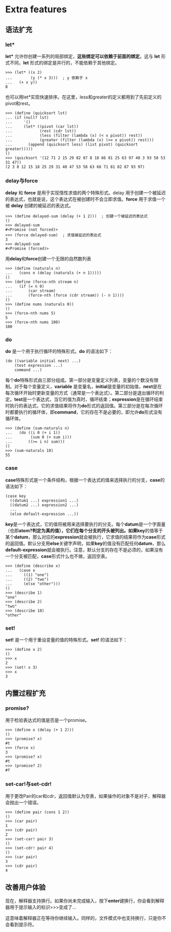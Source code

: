 # Extra features
## 语法扩充
### **let\***
**let\*** 允许你创建一系列的局部绑定，**这些绑定可以依赖于前面的绑定**。这与 **let** 形式不同，**let** 形式的绑定是并行的，不能依赖于其他绑定。
```
>>> (let* ((x 2)
...        (y (* x 3)))  ; y 依赖于 x
...   (+ x y))  
8
```
也可以用let*实现快速排序。在这里，less和greater的定义都用到了先前定义的pivot和rest。
```
>>> (define (quicksort lst)
... (if (null? lst)
...     '()
...     (let* ((pivot (car lst))
...            (rest (cdr lst))
...            (less (filter (lambda (x) (< x pivot)) rest))
...            (greater (filter (lambda (x) (>= x pivot)) rest)))
...       (append (quicksort less) (list pivot) (quicksort greater)))))
()
>>> (quicksort '(12 71 2 15 29 82 87 8 18 66 81 25 63 97 40 3 93 58 53 31 47))
(2 3 8 12 15 18 25 29 31 40 47 53 58 63 66 71 81 82 87 93 97)
```
### **delay**与**force**
**delay** 和 **force** 是用于实现惰性求值的两个特殊形式。delay 用于创建一个被延迟的表达式，也就是说，这个表达式在被创建时不会立即求值。**force** 用于求值一个被 **delay** 创建的被延迟的表达式。
```
>>> (define delayed-sum (delay (+ 1 2)))  ; 创建一个被延迟的表达式
()
>>> delayed-sum
#<Promise (not forced)>
>>> (force delayed-sum)  ; 求值被延迟的表达式
3
>>> delayed-sum
#<Promise (forced)>
```
用**delay**和**force**创建一个无限的自然数列表
```
>>> (define (naturals n)
...   (cons n (delay (naturals (+ n 1)))))
()
>>> (define (force-nth stream n)
...   (if (= n 0)
...       (car stream)
...       (force-nth (force (cdr stream)) (- n 1))))
()
>>> (define nums (naturals 0))
()
>>> (force-nth nums 5)  
5
>>> (force-nth nums 100)  
100
```
### **do**
**do** 是一个用于执行循环的特殊形式。**do** 的语法如下：
```
(do ((variable initial next) ...)
    (test expression ...)
    command ...)
```
每个**do**特殊形式由三部分组成。第一部分是变量定义列表，变量的个数没有限制。对于每个变量定义，**variable** 是变量名，**initial**是变量的初始值，**next**是在每次循环开始时更新变量的方式（通常是一个表达式）。第二部分是退出循环的判定。**test**是一个表达式，当它的值为真时，循环结束；**expression**是在循环结束时执行的表达式，它的求值结果将作为**do**形式的返回值。第三部分是在每次循环时都要执行的循环体，即**command**，它的存在不是必要的，即允许**do**形式没有循环体。
```
>>> (define (sum-naturals n)
...   (do ((i 0 (+ i 1))
...        (sum 0 (+ sum i)))
...       ((>= i n) sum)))
()
>>> (sum-naturals 10)
55
```
### **case**
**case**特殊形式是一个条件结构，根据一个表达式的值来选择执行的分支，**case**的语法如下：
```
(case key
  ((datum1 ...) expression1 ...)
  ((datum2 ...) expression2 ...)
  ...
  (else default-expression ...))
```
**key**是一个表达式，它的值将被用来选择要执行的分支。每个**datum**是一个字面量（也即**atom?**判定为真的值），它们在每个分支的开头被列出。如果**key**的值等于某个**datum**，那么对应的**expression**就会被执行，它求值的结果将作为**case**形式的返回值。默认分支用**else**关键字声明，如果**key**的值没有匹配任何**datum**，那么**default-expression**就会被执行。注意，默认分支的存在不是必须的，如果没有一个分支被匹配，**case**形式什么也不做，返回空表。
```
>>> (define (describe x)
...   (case x
...     ((1) "one")
...     ((2) "two")
...     (else "other")))
()
>>> (describe 1)  
"one"
>>> (describe 2)
"two"
>>> (describe 10) 
"other"
```
### **set!**
**set!** 是一个用于重设变量的值的特殊形式。**set!** 的语法如下：
```
>>> (define x 2)
()
>>> x
2
>>> (set! x 3)
>>> x
3
```
## 内置过程扩充
### **promise?**
用于检验表达式的值是否是一个promise。
```
>>> (define x (delay (+ 1 2)))
()
>>> (promise? x)
#t
>>> (force x)
3
>>> (promise? x)
#t
>>> (promise? 2)
#f
```
### **set-car!**与**set-cdr!**
用于更改Pair的car和cdr，返回值默认为空表，如果操作的对象不是对子，解释器会抛出一个错误。
```
>>> (define pair (cons 1 2))
()
>>> (car pair)
1
>>> (cdr pair)
2
>>> (set-car! pair 3)
()
>>> (set-cdr! pair 4)
()
>>> (car pair)
3
>>> (cdr pair)
4
```
## 改善用户体验
现在，解释器支持换行。如果你尚未完成输入，按下**enter**键换行，你会看到解释器用于提示输入的标识>>>变成了... 

这意味着解释器正在等待你继续输入。同样的，文件模式中也支持换行，只是你不会看到提示符。